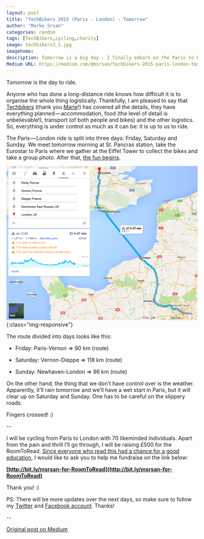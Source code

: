 ```yaml
---
layout: post
title: "TechBikers 2015 (Paris - London) - Tomorrow"
author: "Marko Srsan"
categories: random
tags: [TechBikers,cycling,charity]
image: techbikers3_1.jpg
imagehome: 
description: Tomorrow is a big day - I finally embark on the Paris to London bike ride with Techbikers.
Medium URL: https://medium.com/@msrsan/techbikers-2015-paris-london-tomorrow-fed1ace0cd9b
---
```

Tomorrow is the day to ride.

Anyone who has done a long-distance ride knows how difficult it is to organise the whole thing logistically. Thankfully, I am pleased to say that [Techbikers](http://techbikers.com/) (thank you [Marie](https://twitter.com/marmarlade)!) has covered all the details, they have everything planned — accommodation, food (the level of detail is unbelievable!), transport (of both people and bikes) and the other logistics. So, everything is under control as much as it can be: it is up to us to ride.

The Paris — London ride is split into three days: Friday, Saturday and Sunday. We meet tomorrow morning at St. Pancras station, take the Eurostar to Paris where we gather at the Eiffel Tower to collect the bikes and take a group photo. After that, [the fun begins](https://medium.com/@msrsan/techbikers-2015-paris-london-am-i-ready-e2b0c09fc14).

![route](../assets/img/techbikers3_2.png){:class="img-responsive"}

The route divided into days looks like this:

- Friday: Paris-Vernon => 90 km (route)

- Saturday: Vernon-Dieppe => 118 km (route)

- Sunday: Newhaven-London => 96 km (route)

On the other hand, the thing that we don’t have control over is the weather. Apparently, it’ll rain tomorrow and we’ll have a wet start in Paris, but it will clear up on Saturday and Sunday. One has to be careful on the slippery roads.

Fingers crossed! :)

--

I will be cycling from Paris to London with 70 likeminded individuals. Apart from the pain and thrill I’ll go through, I will be raising £500 for the RoomToRead. [Since everyone who read this had a chance for a good education](https://medium.com/@msrsan/techbikers-2015-paris-london-turning-the-tide-on-illiteracy-18474d7c979b), I would like to ask you to help me fundraise on the link below:

**[http://bit.ly/msrsan-for-RoomToRead](http://bit.ly/msrsan-for-RoomToRead)**

Thank you! :)

PS: There will be more updates over the next days, so make sure to follow my [Twitter](http://www.twitter.com/msrsan) and [Facebook account](http://www.facebook.com/msrsan). Thanks!

--

[Original post on Medium](https://medium.com/@msrsan/techbikers-2015-paris-london-tomorrow-fed1ace0cd9b)
